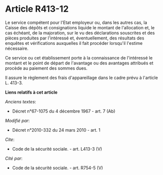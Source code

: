 # Article R413-12

Le service compétent pour l'Etat employeur ou, dans les autres cas, la Caisse des dépôts et consignations liquide le montant
de l'allocation et, le cas échéant, de la majoration, sur le vu des déclarations souscrites et des pièces produites par
l'intéressé et, éventuellement, des résultats des enquêtes et vérifications auxquelles il fait procéder lorsqu'il l'estime
nécessaire. 

Ce service ou cet établissement porte à la connaissance de l'intéressé le montant et le point de départ de l'avantage ou des
avantages attribués et procède au paiement des sommes dues. 

Il assure le règlement des frais d'appareillage dans le cadre prévu à l'article L. 413-3.

**Liens relatifs à cet article**

_Anciens textes_:

  - Décret n°67-1075 du 4 décembre 1967 - art. 7 (Ab)

_Modifié par_:

  - Décret n°2010-332 du 24 mars 2010 - art. 1

_Cite_:

  - Code de la sécurité sociale. - art. L413-3 (V)

_Cité par_:

  - Code de la sécurité sociale. - art. R754-5 (V)
